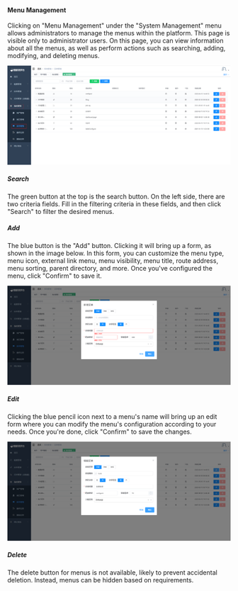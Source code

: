 #### Menu Management

Clicking on "Menu Management" under the "System Management" menu allows administrators to manage the menus within the platform. This page is visible only to administrator users. On this page, you can view information about all the menus, as well as perform actions such as searching, adding, modifying, and deleting menus.

![image-20230620183823892](../../../../images/whalealDataImages/image-20230620183823892.png)

##### Search

The green button at the top is the search button. On the left side, there are two criteria fields. Fill in the filtering criteria in these fields, and then click "Search" to filter the desired menus.

##### Add

The blue button is the "Add" button. Clicking it will bring up a form, as shown in the image below. In this form, you can customize the menu type, menu icon, external link menu, menu visibility, menu title, route address, menu sorting, parent directory, and more. Once you've configured the menu, click "Confirm" to save it.

![image-20230620184102620](../../../../images/whalealDataImages/image-20230620184102620.png)

##### Edit

Clicking the blue pencil icon next to a menu's name will bring up an edit form where you can modify the menu's configuration according to your needs. Once you're done, click "Confirm" to save the changes.

![image-20230620184307490](../../../../images/whalealDataImages/image-20230620184307490.png)

##### Delete

The delete button for menus is not available, likely to prevent accidental deletion. Instead, menus can be hidden based on requirements.